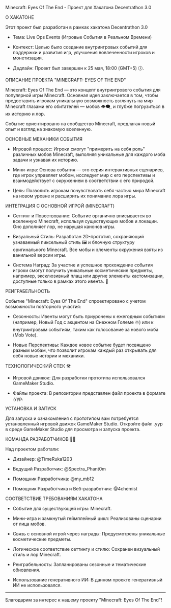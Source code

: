 Minecraft: Eyes Of The End - Проект для Хакатона Decentrathon 3.0

О ХАКАТОНЕ

Этот проект был разработан в рамках хакатона Decentrathon 3.0

-   Тема: Live Ops Events (Игровые События в Реальном Времени)

-   Контекст: Целью было создание внутриигровых событий для поддержки и развития игр, улучшения вовлеченности игроков и монетизации.

-   Дедлайн: Проект был завершен к 25 мая, 18:00 (GMT+5) 🕔.

ОПИСАНИЕ ПРОЕКТА "MINECRAFT: EYES OF THE END"

Minecraft: Eyes Of The End — это концепт внутриигрового события для популярной игры Minecraft. Основная идея заключается в том, чтобы предоставить игрокам уникальную возможность взглянуть на мир Minecraft глазами его обитателей — мобов 👁️‍🗨️, и глубже погрузиться в их историю и лор.

Событие ориентировано на сообщество Minecraft, предлагая новый опыт и взгляд на знакомую вселенную.

ОСНОВНЫЕ МЕХАНИКИ СОБЫТИЯ

-   Игровой процесс: Игроки смогут "примерить на себя роль" различных мобов Minecraft, выполняя уникальные для каждого моба задачи и узнавая их историю.

-   Мини-игра: Основа события — это серия интерактивных сценариев, где игрок управляет мобом, исследует мир с его перспективы и взаимодействует с окружением в соответствии с его природой.

-   Цель: Позволить игрокам почувствовать себя частью мира Minecraft на новом уровне и расширить их понимание лора игры.

ИНТЕГРАЦИЯ С ОСНОВНОЙ ИГРОЙ (MINECRAFT)

-   Сеттинг и Повествование: Событие органично вписывается во вселенную Minecraft, используя существующих мобов и локации. Оно дополняет лор, не нарушая канонов игры.

-   Визуальный Стиль: Разработан 2D-прототип, сохраняющий узнаваемый пиксельный стиль 🖼️ и блочную структуру оригинального Minecraft. Все мобы и элементы окружения взяты из ванильной версии игры.

-   Система Наград: За участие и успешное прохождение события игроки смогут получить уникальные косметические предметы, например, эксклюзивный плащ или другие элементы кастомизации, доступные только в рамках этого ивента. 🏅

РЕИГРАБЕЛЬНОСТЬ

Событие "Minecraft: Eyes Of The End" спроектировано с учетом возможности повторного участия:

-   Сезонность: Ивенты могут быть приурочены к ежегодным событиям (например, Новый Год с акцентом на Снежном Големе ☃️) или к внутриигровым событиям, таким как голосование за нового моба (Mob Vote).

-   Новые Перспективы: Каждое новое событие будет посвящено разным мобам, что позволит игрокам каждый раз открывать для себя новые истории и механики.

ТЕХНОЛОГИЧЕСКИЙ СТЕК 🛠️

-   Игровой движок: Для разработки прототипа использовался GameMaker Studio.

-   Файлы проекта: В репозитории представлен файл проекта в формате .yyp.

УСТАНОВКА И ЗАПУСК

Для запуска и ознакомления с прототипом вам потребуется установленный игровой движок GameMaker Studio. Откройте файл .yyp в среде GameMaker Studio для просмотра и запуска проекта.

КОМАНДА РАЗРАБОТЧИКОВ 🧑‍💻

Над проектом работали:

-   Дизайнер: @TimeRuka1203

-   Ведущий Разработчик: @Spectra_Phant0m

-   Помощник Разработчика: @my_mb12

-   Помощник Разработчика и Веб-разработчик: @4chemist

СООТВЕТСТВИЕ ТРЕБОВАНИЯМ ХАКАТОНА

-   Событие для существующей игры: Minecraft.

-   Мини-игра и замкнутый геймплейный цикл: Реализованы сценарии от лица мобов.

-   Связь с основной игрой через награды: Предусмотрены уникальные косметические предметы.

-   Логическое соответствие сеттингу и стилю: Сохранен визуальный стиль и лор Minecraft.

-   Реиграбельность: Запланированы сезонные и тематические обновления.

-   Использование генеративного ИИ: В данном проекте генеративный ИИ не использовался.

---

Благодарим за интерес к нашему проекту "Minecraft: Eyes Of The End"!
